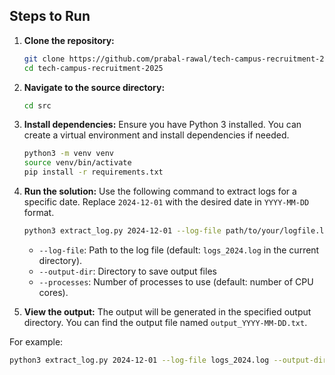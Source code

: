 ## Steps to Run

1. **Clone the repository:**
    ```sh
    git clone https://github.com/prabal-rawal/tech-campus-recruitment-2025/tree/final
    cd tech-campus-recruitment-2025
    ```

2. **Navigate to the source directory:**
    ```sh
    cd src
    ```

3. **Install dependencies:**
    Ensure you have Python 3 installed. You can create a virtual environment and install dependencies if needed.
    ```sh
    python3 -m venv venv
    source venv/bin/activate
    pip install -r requirements.txt
    ```

4. **Run the solution:**
    Use the following command to extract logs for a specific date. Replace `2024-12-01` with the desired date in `YYYY-MM-DD` format.
    ```sh
    python3 extract_log.py 2024-12-01 --log-file path/to/your/logfile.log --output-dir path/to/output/directory --processes 8
    ```

    - `--log-file`: Path to the log file (default: `logs_2024.log` in the current directory).
    - `--output-dir`: Directory to save output files 
    - `--processes`: Number of processes to use (default: number of CPU cores).

5. **View the output:**
    The output will be generated in the specified output directory. You can find the output file named `output_YYYY-MM-DD.txt`.

For example:
```sh
python3 extract_log.py 2024-12-01 --log-file logs_2024.log --output-dir output --processes 8
